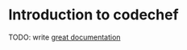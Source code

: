 # Introduction to codechef

TODO: write [great documentation](http://jacobian.org/writing/what-to-write/)
